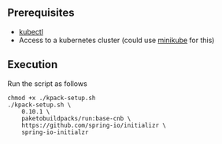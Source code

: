 ## Prerequisites
* [kubectl](https://kubernetes.io/docs/tasks/tools/install-kubectl-linux/)
* Access to a kubernetes cluster (could use [minikube](https://minikube.sigs.k8s.io/docs/start/) for this)

## Execution
Run the script as follows
```
chmod +x ./kpack-setup.sh
./kpack-setup.sh \
    0.10.1 \
    paketobuildpacks/run:base-cnb \
    https://github.com/spring-io/initializr \
    spring-io-initialzr
```